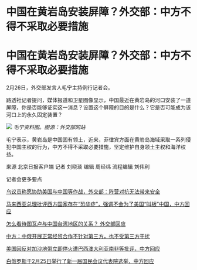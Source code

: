 # 中国在黄岩岛安装屏障？外交部：中方不得不采取必要措施

# 中国在黄岩岛安装屏障？外交部：中方不得不采取必要措施

2月26日，外交部发言人毛宁主持例行记者会。

路透社记者提问，媒体报道和卫星图像显示，中国最近在黄岩岛的河口安装了一道屏障，你是否能够证实这一消息？设置这个屏障的目的是什么？它是否可能成为该河口上的永久固定装置？

![](https://inews.gtimg.com/om_bt/OvEl4t8ggdbdEh1H5MuH8SFeFH6IREc_NeLTAyUVpY5JkAA/1000)
_毛宁资料图。图源：外交部网站_

毛宁表示，黄岩岛是中国固有领土，近来，菲律宾方面在黄岩岛海域采取一系列侵犯中国主权的行为，中方不得不采取必要措施，坚定维护自身领土主权和海洋权益。

来源 北京日报客户端 记者 刘晓琰 编辑 周经纬 流程编辑 刘伟利

记者会更多要点

[乌议员称愿协助美国与中国等作战，外交部：阵营对抗无法带来安全](https://news.qq.com/rain/a/20240226A05HO200)

[马来西亚总理批评西方国家存在“恐华症”，强调不会为了美国“叫板”中国，中方回应](https://news.qq.com/rain/a/20240226A05A4300)

[怎么看待图瓦卢与中国台湾地区的关系？ 外交部回应](https://news.qq.com/rain/a/20240226A059XT00)

[中方：中俄开展正常经贸合作不针对第三方，也不受第三方干扰](https://news.qq.com/rain/a/20240226A05A6Z00)

[美国因反对加沙地带立即停火遭巴西澳大利亚南非等批评，中方回应](https://news.qq.com/rain/a/20240226A05AHD00)

[白俄罗斯于2月25日举行了新一届国民会议代表院选举，中方回应](https://news.qq.com/rain/a/20240226A05AO000)

